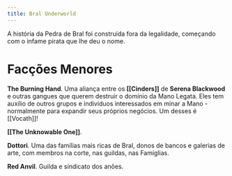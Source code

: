 ```yaml
---
title: Bral Underworld
---
```

A história da Pedra de Bral foi construída fora da legalidade, começando com o infame pirata que lhe deu o nome. 


# Facções Menores

**The Burning Hand**. Uma aliança entre os **[[Cinders]]** de **Serena Blackwood** e outras gangues que querem destruir o domínio da Mano Legata. 
Eles tem auxílio de outros grupos e indivíduos interessados em minar a Mano - normalmente para expandir seus próprios negócios. Um desses é [[Vocath]]! 

**[[The Unknowable One]]**. 

**Dottori**. Uma das famílias mais ricas de Bral, donos de bancos e galerias de arte, com membros na corte, nas guildas, nas Famiglias. 

**Red Anvil**. Guilda e sindicato dos anões.
